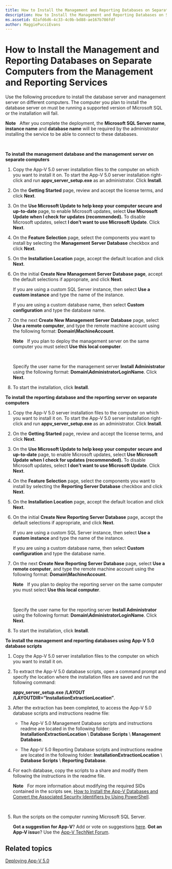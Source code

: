 ```yaml
---
title: How to Install the Management and Reporting Databases on Separate Computers from the Management and Reporting Services
description: How to Install the Management and Reporting Databases on Separate Computers from the Management and Reporting Services
ms.assetid: 02afd6d6-4c33-4c0b-bd88-ae167b786fdf
author: MaggiePucciEvans
---
```


# How to Install the Management and Reporting Databases on Separate Computers from the Management and Reporting Services


Use the following procedure to install the database server and management server on different computers. The computer you plan to install the database server on must be running a supported version of Microsoft SQL or the installation will fail.

**Note**  
After you complete the deployment, the **Microsoft SQL Server name**, **instance name** and **database name** will be required by the administrator installing the service to be able to connect to these databases.

 

**To install the management database and the management server on separate computers**

1.  Copy the App-V 5.0 server installation files to the computer on which you want to install it on. To start the App-V 5.0 server installation right-click and run **appv\_server\_setup.exe** as an administrator. Click **Install**.

2.  On the **Getting Started** page, review and accept the license terms, and click **Next**.

3.  On the **Use Microsoft Update to help keep your computer secure and up-to-date** page, to enable Microsoft updates, select **Use Microsoft Update when I check for updates (recommended).** To disable Microsoft updates, select **I don’t want to use Microsoft Update**. Click **Next**.

4.  On the **Feature Selection** page, select the components you want to install by selecting the **Management Server Database** checkbox and click **Next**.

5.  On the **Installation Location** page, accept the default location and click **Next**.

6.  On the initial **Create New Management Server Database page**, accept the default selections if appropriate, and click **Next**.

    If you are using a custom SQL Server instance, then select **Use a custom instance** and type the name of the instance.

    If you are using a custom database name, then select **Custom configuration** and type the database name.

7.  On the next **Create New Management Server Database** page, select **Use a remote computer**, and type the remote machine account using the following format: **Domain\\MachineAccount**.

    **Note**  
    If you plan to deploy the management server on the same computer you must select **Use this local computer**.

     

    Specify the user name for the management server **Install Administrator** using the following format: **Domain\\AdministratorLoginName**. Click **Next**.

8.  To start the installation, click **Install**.

**To install the reporting database and the reporting server on separate computers**

1.  Copy the App-V 5.0 server installation files to the computer on which you want to install it on. To start the App-V 5.0 server installation right-click and run **appv\_server\_setup.exe** as an administrator. Click **Install**.

2.  On the **Getting Started** page, review and accept the license terms, and click **Next**.

3.  On the **Use Microsoft Update to help keep your computer secure and up-to-date** page, to enable Microsoft updates, select **Use Microsoft Update when I check for updates (recommended).** To disable Microsoft updates, select **I don’t want to use Microsoft Update**. Click **Next**.

4.  On the **Feature Selection** page, select the components you want to install by selecting the **Reporting Server Database** checkbox and click **Next**.

5.  On the **Installation Location** page, accept the default location and click **Next**.

6.  On the initial **Create New Reporting Server Database** page, accept the default selections if appropriate, and click **Next**.

    If you are using a custom SQL Server instance, then select **Use a custom instance** and type the name of the instance.

    If you are using a custom database name, then select **Custom configuration** and type the database name.

7.  On the next **Create New Reporting Server Database** page, select **Use a remote computer**, and type the remote machine account using the following format: **Domain\\MachineAccount**.

    **Note**  
    If you plan to deploy the reporting server on the same computer you must select **Use this local computer**.

     

    Specify the user name for the reporting server **Install Administrator** using the following format: **Domain\\AdministratorLoginName**. Click **Next**.

8.  To start the installation, click **Install**.

**To install the management and reporting databases using App-V 5.0 database scripts**

1.  Copy the App-V 5.0 server installation files to the computer on which you want to install it on.

2.  To extract the App-V 5.0 database scripts, open a command prompt and specify the location where the installation files are saved and run the following command:

    **appv\_server\_setup.exe** **/LAYOUT** **/LAYOUTDIR=”InstallationExtractionLocation”**.

3.  After the extraction has been completed, to access the App-V 5.0 database scripts and instructions readme file:

    -   The App-V 5.0 Management Database scripts and instructions readme are located in the following folder: **InstallationExtractionLocation** \\ **Database Scripts** \\ **Management Database**.

    -   The App-V 5.0 Reporting Database scripts and instructions readme are located in the following folder: **InstallationExtractionLocation** \\ **Database Scripts** \\ **Reporting Database**.

4.  For each database, copy the scripts to a share and modify them following the instructions in the readme file.

    **Note**  
    For more information about modifying the required SIDs contained in the scripts see, [How to Install the App-V Databases and Convert the Associated Security Identifiers by Using PowerShell](how-to-install-the-app-v-databases-and-convert-the-associated-security-identifiers--by-using-powershell.md).

     

5.  Run the scripts on the computer running Microsoft SQL Server.

    **Got a suggestion for App-V**? Add or vote on suggestions [here](http://appv.uservoice.com/forums/280448-microsoft-application-virtualization). **Got an App-V issu**e? Use the [App-V TechNet Forum](https://social.technet.microsoft.com/Forums/home?forum=mdopappv).

## Related topics


[Deploying App-V 5.0](deploying-app-v-50.md)

 

 





